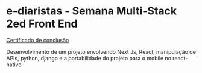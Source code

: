 # e-diaristas - Semana Multi-Stack 2ed Front End

[Certificado de conclusão](https://www.treinaweb.com.br/certificado/XMFLON2C7HUG)

Desenvolvimento
de um projeto envolvendo Next Js, React, manipulação de
APIs, python, django e a portabilidade do projeto para o mobile no react-native
